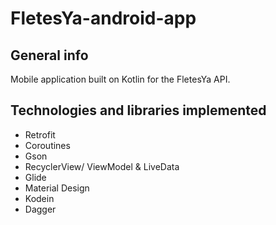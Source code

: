 # FletesYa-android-app

## General info
Mobile application built on Kotlin for the FletesYa API.
	
## Technologies and libraries implemented
* Retrofit
* Coroutines
* Gson
* RecyclerView/ ViewModel & LiveData
* Glide
* Material Design
* Kodein
* Dagger


